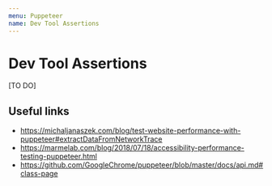 ```yaml
---
menu: Puppeteer
name: Dev Tool Assertions
---
```


# Dev Tool Assertions

[TO DO]

## Useful links

- https://michaljanaszek.com/blog/test-website-performance-with-puppeteer#extractDataFromNetworkTrace
- https://marmelab.com/blog/2018/07/18/accessibility-performance-testing-puppeteer.html
- https://github.com/GoogleChrome/puppeteer/blob/master/docs/api.md#class-page
